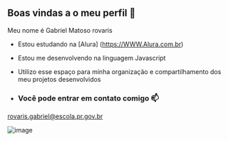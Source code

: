 ## Boas vindas a o meu perfil 🌉

Meu nome é Gabriel Matoso rovaris

- Estou estudando na [Alura] (https://WWW.Alura.com.br)
- Estou me desenvolvendo na linguagem Javascript
- Utilizo esse espaço para minha organização e compartilhamento dos meu projetos desenvolvidos

- ### Você pode entrar em contato comigo 📫
rovaris.gabriel@escola.pr.gov.br

![image](https://github.com/user-attachments/assets/2fa66b7d-24b6-43b2-b0d5-6bb1b55d6451)
